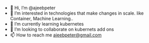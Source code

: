 - 👋 Hi, I’m @ajeebpeter
- 👀 I’m interested in technologies that make changes in scale. like Container, Machine Learning..
- 🌱 I’m currently learning kubernetes
- 💞️ I’m looking to collaborate on kubernets add ons
- 📫 How to reach me ajeebpeter@gmail.com

<!---
ajeebpeter/ajeebpeter is a ✨ special ✨ repository because its `README.md` (this file) appears on your GitHub profile.
You can click the Preview link to take a look at your changes.
--->
